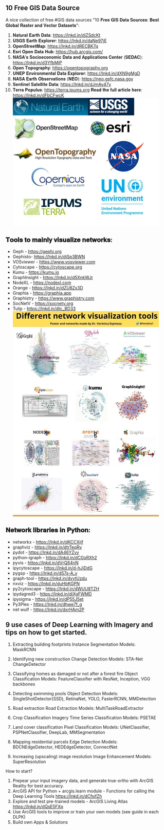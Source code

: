 ## 10 Free GIS Data Source
A nice collection of free #GIS data sources "10 𝐅𝐫𝐞𝐞 𝐆𝐈𝐒 𝐃𝐚𝐭𝐚 𝐒𝐨𝐮𝐫𝐜𝐞𝐬: 𝐁𝐞𝐬𝐭 𝐆𝐥𝐨𝐛𝐚𝐥 𝐑𝐚𝐬𝐭𝐞𝐫 𝐚𝐧𝐝 𝐕𝐞𝐜𝐭𝐨𝐫 𝐃𝐚𝐭𝐚𝐬𝐞𝐭𝐬":
1. 𝐍𝐚𝐭𝐮𝐫𝐚𝐥 𝐄𝐚𝐫𝐭𝐡 𝐃𝐚𝐭𝐚: https://lnkd.in/diZSdcKt
2. 𝐔𝐒𝐆𝐒 𝐄𝐚𝐫𝐭𝐡 𝐄𝐱𝐩𝐥𝐨𝐫𝐞𝐫: https://lnkd.in/daNe97jE
3. 𝐎𝐩𝐞𝐧𝐒𝐭𝐫𝐞𝐞𝐭𝐌𝐚𝐩: https://lnkd.in/dRECBK7q
4. 𝐄𝐬𝐫𝐢 𝐎𝐩𝐞𝐧 𝐃𝐚𝐭𝐚 𝐇𝐮𝐛: https://hub.arcgis.com/
5. 𝐍𝐀𝐒𝐀’𝐬 𝐒𝐨𝐜𝐢𝐨𝐞𝐜𝐨𝐧𝐨𝐦𝐢𝐜 𝐃𝐚𝐭𝐚 𝐚𝐧𝐝 𝐀𝐩𝐩𝐥𝐢𝐜𝐚𝐭𝐢𝐨𝐧𝐬 𝐂𝐞𝐧𝐭𝐞𝐫 (𝐒𝐄𝐃𝐀𝐂): https://lnkd.in/d3YfbMiP
6. 𝐎𝐩𝐞𝐧 𝐓𝐨𝐩𝐨𝐠𝐫𝐚𝐩𝐡𝐲: https://opentopography.org
7. 𝐔𝐍𝐄𝐏 𝐄𝐧𝐯𝐢𝐫𝐨𝐧𝐦𝐞𝐧𝐭𝐚𝐥 𝐃𝐚𝐭𝐚 𝐄𝐱𝐩𝐥𝐨𝐫𝐞𝐫: https://lnkd.in/dXN9gMgD
8. 𝐍𝐀𝐒𝐀 𝐄𝐚𝐫𝐭𝐡 𝐎𝐛𝐬𝐞𝐫𝐯𝐚𝐭𝐢𝐨𝐧𝐬 (𝐍𝐄𝐎): https://neo.gsfc.nasa.gov
9. 𝐒𝐞𝐧𝐭𝐢𝐧𝐞𝐥 𝐒𝐚𝐭𝐞𝐥𝐥𝐢𝐭𝐞 𝐃𝐚𝐭𝐚: https://lnkd.in/dJmAy47y
10. 𝐓𝐞𝐫𝐫𝐚 𝐏𝐨𝐩𝐮𝐥𝐮𝐬: https://terra.ipums.org
𝐑𝐞𝐚𝐝 𝐭𝐡𝐞 𝐟𝐮𝐥𝐥 𝐚𝐫𝐭𝐢𝐜𝐥𝐞 𝐡𝐞𝐫𝐞: https://lnkd.in/dFbCFwcK
![DataSource](https://github.com/gulabpatel/AIAg/blob/main/GIS_datasource.jpeg?raw=true)

## 𝐓𝐨𝐨𝐥𝐬 𝐭𝐨 𝐦𝐚𝐢𝐧𝐥𝐲 𝐯𝐢𝐬𝐮𝐚𝐥𝐢𝐳𝐞 𝐧𝐞𝐭𝐰𝐨𝐫𝐤𝐬:
- Geph - https://gephi.org
- Gephisto- https://lnkd.in/diSp3BWN
- VOSviewer - https://www.vosviewer.com
- Cytoscape - https://cytoscape.org
- Kumu - https://kumu.io
- GraphInsight - https://lnkd.in/d5XnkWJr
- NodeXL - https://nodexl.com
- Orange - https://lnkd.in/dZU8Zx3D
- Graphia - https://graphia.app
- Graphistry - https://www.graphistry.com
- SocNetV - https://socnetv.org
- Tulip - https://lnkd.in/dtc_BD33
![DataSource](https://github.com/gulabpatel/AIAg/blob/main/network_visualization_tools.jpeg?raw=true)

## 𝐍𝐞𝐭𝐰𝐨𝐫𝐤 𝐥𝐢𝐛𝐫𝐚𝐫𝐢𝐞𝐬 𝐢𝐧 𝐏𝐲𝐭𝐡𝐨𝐧:
- networkx - https://lnkd.in/dKCCXjif
- graphviz - https://lnkd.in/dtrTeqRv
- pydot - https://lnkd.in/dA46YZvy
- python-igraph - https://lnkd.in/dCGsRXh2
- pyvis - https://lnkd.in/dVrQ64nN
- ipycytoscape - https://lnkd.in/d-hJjDdG
- pygsp - https://lnkd.in/dS7s-A_v
- graph-tool - https://lnkd.in/dvytUzdu
- nxviz - https://lnkd.in/duHbKGPN
- py2cytoscape - https://lnkd.in/dWUU8TZH
- ipydagred3 - https://lnkd.in/diXgFWMD
- ipysigma - https://lnkd.in/dP55J5et
- Py3Plex - https://lnkd.in/dhwe7f_g
- net wulf - https://lnkd.in/dxrHAm2P

## 9 use cases of Deep Learning with Imagery and tips on how to get started.

1. Extracting building footprints
Instance Segmentation
Models: MaskRCNN

2. Identifying new construction
Change Detection
Models: STA-Net ChangeDetector

3. Classifying homes as damaged or not after a forest fire
Object Classification
Models: FeatureClassifier with ResNet, Inception, VGG backbones

4. Detecting swimming pools
Object Detection
Models: SingleShotDetector(SSD), RetinaNet, YOLO, FasterRCNN, MMDetection

5. Road extraction
Road Extraction
Models: MultiTaskRoadExtractor

6. Crop Classification
Imagery Time Series Classification
Models: PSETAE

7. Land cover classification
Pixel Classification
Models: UNetClassifier, PSPNetClassifier, DeepLab, MMSegmentation

8. Mapping residential parcels
Edge Detection
Models: BDCNEdgeDetector, HEDEdgeDetector, ConnectNet

9. Increasing (upscaling) image resolution
Image Enhancement
Models: SuperResolution

How to start?

1. Prepear your input imagery data, and generate true-ortho with ArcGIS Reality for best accuracy.
2. ArcGIS API for Python + arcgis.learn module - Functions for calling the Deep Learning Tools
https://lnkd.in/dCfsifZh
3. Explore and test pre-trained models - ArcGIS Living Atlas
https://lnkd.in/dQsE5FXp
4. Use ArcGIS tools to improve or train your own models (see guide in each DLPK)
5. Build own Apps & Solutions
